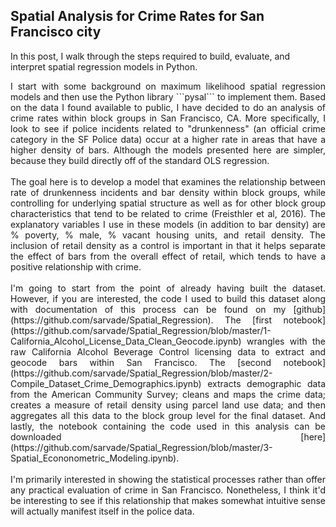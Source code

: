 
## Spatial Analysis for Crime Rates for San Francisco city

In this post, I walk through the steps required to build, evaluate, and interpret spatial regression models in Python.

<div style="text-align: justify"> I start with some background on maximum likelihood spatial regression models and then use the Python library ```pysal``` to implement them. Based on the data I found available to public, I have decided to do an analysis of crime rates within block groups in San Francisco, CA. More specifically, I look to see if police incidents related to "drunkenness" (an official crime category in the SF Police data) occur at a higher rate in areas that have a higher density of bars. Although the models presented here are simpler, because they build directly off of the standard OLS regression. </div>
<br>

<div style="text-align: justify"> The goal here is to develop a model that examines the relationship between rate of drunkenness incidents and bar density within block groups, while controlling for underlying spatial structure as well as for other block group characteristics that tend to be related to crime (Freisthler et al, 2016).  The explanatory variables I use in these models (in addition to bar density) are % poverty, % male, % vacant housing units, and retail density. The inclusion of retail density as a control is important in that it helps separate the effect of bars from the overall effect of retail, which tends to have a positive relationship with crime. </div>
<br>

<div style="text-align: justify"> I'm going to start from the point of already having built the dataset. However, if you are interested, the code I used to build this dataset along with documentation of this process can be found on my [github](https://github.com/sarvade/Spatial_Regression). The [first notebook](https://github.com/sarvade/Spatial_Regression/blob/master/1-California_Alcohol_License_Data_Clean_Geocode.ipynb) wrangles with the raw California Alcohol Beverage Control licensing data to extract and geocode bars within San Francisco. The [second notebook](https://github.com/sarvade/Spatial_Regression/blob/master/2-Compile_Dataset_Crime_Demographics.ipynb) extracts demographic data from the American Community Survey; cleans and maps the crime data; creates a measure of retail density using parcel land use data; and then aggregates all this data to the block group level for the final dataset. And lastly, the notebook containing the code used in this analysis can be downloaded [here](https://github.com/sarvade/Spatial_Regression/blob/master/3-Spatial_Econonometric_Modeling.ipynb). </div>
<br>

<div style="text-align: justify"> I'm primarily interested in showing the statistical processes rather than offer any practical evaluation of crime in San Francisco. Nonetheless, I think it'd be interesting to see if this relationship that makes somewhat intuitive sense will actually manifest itself in the police data. </div>
<br>
